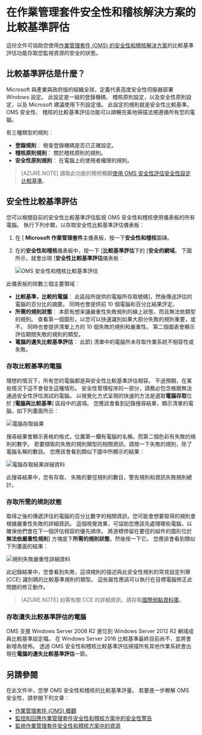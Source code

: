 <properties
   pageTitle="作業管理套件安全性和稽核解決方案的比較基準 |Microsoft Azure"
   description="本文說明如何使用 OMS 安全性和稽核執行所有監視電腦的比較基準評估規範與安全性用途的解決方案。"
   services="operations-management-suite"
   documentationCenter="na"
   authors="YuriDio"
   manager="swadhwa"
   editor=""/>

<tags
   ms.service="operations-management-suite"
   ms.devlang="na"
   ms.topic="hero-article"
   ms.tgt_pltfrm="na"
   ms.workload="na"
   ms.date="09/08/2016"
   ms.author="yurid"/>

# <a name="baseline-assessment-in-operations-management-suite-security-and-audit-solution"></a>在作業管理套件安全性和稽核解決方案的比較基準評估

這份文件可協助您使用[作業管理套件 (OMS) 的安全性和稽核解決方案](operations-management-suite-overview.md)的比較基準評估功能存取您監視資源的安全的狀態。

## <a name="what-is-baseline-assessment"></a>比較基準評估是什麼？

Microsoft 與產業與政府版的組織全球，定義代表高度安全性伺服器部署 Windows 設定。 此設定是一組的登錄機碼、 稽核原則設定，以及安全性原則設定，以及 Microsoft 建議使用下列設定值。 此設定的規則就是安全性比較基準。 OMS 安全性、 稽核的比較基準評估功能可以順暢完美地掃描法規遵循所有您的電腦。 

有三種類型的規則︰

- **登錄規則**︰ 檢查登錄機碼是否已正確設定。
- **稽核原則規則**︰ 關於稽核原則的規則。
- **安全性原則規則**︰ 在電腦上的使用者權限的規則。

> [AZURE.NOTE] 讀取此功能的簡短概觀[使用 OMS 安全性評估安全性設定比較基準](https://blogs.technet.microsoft.com/msoms/2016/08/12/use-oms-security-to-assess-the-security-configuration-baseline/)。

## <a name="security-baseline-assessment"></a>安全性比較基準評估

您可以檢閱目前的安全性比較基準評估監視 OMS 安全性和稽核使用儀表板的所有電腦。  執行下列步驟，以存取安全性比較基準評估儀表板︰

1. 在 [ **Microsoft 作業管理套件**主儀表板，按一下**安全性和稽核**圖磚。
2. 在的**安全性和稽核**儀表板中，按一下 [**比較基準評估**下的 [**安全的網域**。 下圖所示，就會出現 [**安全性比較基準評估**儀表板︰
    
    ![OMS 安全性和稽核比較基準評估](./media/oms-security-baseline/oms-security-baseline-fig1.png)

此儀表板的除數三個主要領域︰

- **比較基準，比較的電腦**︰ 此區段所提供的電腦所存取號碼]，然後傳送評估的電腦的百分比的摘要。 同時也會提供前 10 個電腦和百分比結果評定。
- **所需的規則狀態**︰ 本節有想来讓嚴重性失敗規則的線上狀態，而且無法依類型的規則。 查看第一個圖形，以您可以快速識別如果大部分失敗的規則重要，或不。 同時也會提供清單上方的 10 個失敗的規則和嚴重性。 第二個圖表會顯示評估期間失敗的規則的類型。 
- **電腦的遺失比較基準評估**︰ 此節] 清單中的電腦所未存取作業系統不相容性或失敗。 

### <a name="accessing-computers-compared-to-baseline"></a>存取比較基準的電腦

理想的情況下，所有您的電腦都是與安全性比較基準評估相容。 不過預期，在某些情況下這不會發生這種情形。 安全性管理程序的一部分，請務必包含檢閱無法通過安全性評估測試的電腦。 以視覺化方式呈現的快速的方法是選取**電腦存取**位於 [**電腦與比較基準**] 區段中的選項。 您應該會看到記錄搜尋結果，顯示清單的電腦，如下列畫面所示︰

![電腦存取結果](./media/oms-security-baseline/oms-security-baseline-fig2.png)

搜尋結果會顯示表格的格式，位置第一欄有電腦的名稱，而第二個色彩有失敗的規則的數字。 若要擷取的失敗的規則類型的相關資訊，請按一下失敗的規則，除了電腦名稱的數目。 您應該會看到類似下圖中所顯示的結果︰

![電腦存取結果詳細資料](./media/oms-security-baseline/oms-security-baseline-fig3.png)

此搜尋結果中，您有存取、 失敗的要徑規則的數目，警告規則和資訊失敗規則總計。

### <a name="accessing-required-rules-status"></a>存取所需的規則狀態

取得之後的傳遞評估的電腦的百分比數字的相關資訊，您可能會想要取得的規則會根據嚴重性失敗的詳細資訊。 這個視覺效果，可協助您應該先處理哪些電腦，以確保他們會在下一個評估相容的優先順序。 將游標停留在要徑的組件的圖形位於**無法依嚴重性規則**] 方塊底下**所需的規則狀態**，然後按一下它。 您應該會看到類似下列畫面的結果︰

![規則失敗嚴重性詳細資料](./media/oms-security-baseline/oms-security-baseline-fig4.png) 

此記錄結果中，您會看到失敗，這項規則的描述與此安全性規則的常見設定列舉 (CCE) 識別碼的比較基準規則的類型。 這些屬性應該可以執行在目標電腦修正此問題的修正動作。

> [AZURE.NOTE] 如需有關 CCE 的詳細資訊，請存取[國際弱點資料庫](https://nvd.nist.gov/cce/index.cfm)。

### <a name="accessing-computers-missing-baseline-assessment"></a>存取遺失比較基準評估的電腦

OMS 支援 Windows Server 2008 R2 進位到 Windows Server 2012 R2 網域成員比較基準設定檔。 在 Windows Server 2016 比較基準最終目前尚不，並將會新增為發佈。 透過 OMS 安全性和稽核比較基準評估掃描所有其他作業系統會出現在**電腦的遺失比較基準評估**一節。

## <a name="see-also"></a>另請參閱

在此文件中，您學 OMS 安全性和稽核的比較基準評量。 若要進一步瞭解 OMS 安全性，請參閱下列文章︰

- [作業管理套件 (OMS) 概觀](operations-management-suite-overview.md)
- [監控和回應作業管理套件安全性和稽核方案中的安全性警告](oms-security-responding-alerts.md)
- [監視作業管理套件安全性和稽核方案中的資源](oms-security-monitoring-resources.md)

